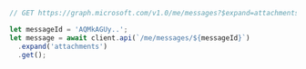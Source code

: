 <!-- markdownlint-disable MD041 -->

```typescript
// GET https://graph.microsoft.com/v1.0/me/messages?$expand=attachments

let messageId = 'AQMkAGUy..';
let message = await client.api(`/me/messages/${messageId}`)
  .expand('attachments')
  .get();
```
